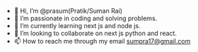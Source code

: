 - 👋 Hi, I’m @prasum(Pratik/Suman Rai)
- 👀 I’m passionate in coding and solving problems.
- 🌱 I’m currently learning next js and node js. 
- 💞️ I’m looking to collaborate on next js python and react.
- 📫 How to reach me through my email sumpra17@gmail.com

<!---
Prasum780/Prasum780 is a ✨ special ✨ repository because its `README.md` (this file) appears on your GitHub profile.
You can click the Preview link to take a look at your changes.
--->
